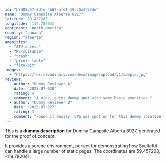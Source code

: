 ```yaml
---
id: "b7d85d57-0dfe-4b67-afd1-10dc5a4f57de"
name: "Dummy Campsite Alberta 8927"
latitude: 59.457203
longitude: -119.782041
continent: "north-america"
country: "canada"
region: "alberta"
amenities:
  - "ATV-access"
  - "RV-suitable"
  - "trash"
  - "picnic-table"
  - "fire-pit"
images:
  - "https://res.cloudinary.com/demo/image/upload/v1/sample.jpg"
reviews:
  - author: "Dummy Reviewer A"
    date: "2025-07-020"
    rating: 4
    comment: "A nice, quiet dummy spot with some basic amenities."
  - author: "Dummy Reviewer B"
    date: "2025-07-027"
    rating: 3
    comment: "Found it easily. GPS was spot on for this dummy location."
---
```


This is a **dummy description** for Dummy Campsite Alberta 8927, generated for the proof of concept.

It provides a serene environment, perfect for demonstrating how SvelteKit can handle a large number of static pages. The coordinates are 59.457203, -119.782041.
